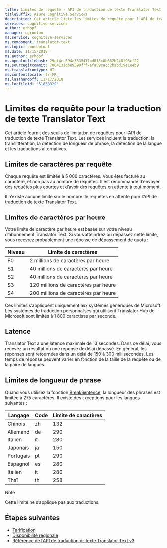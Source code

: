 ```yaml
---
title: Limites de requête - API de traduction de texte Translator Text
titleSuffix: Azure Cognitive Services
description: Cet article liste les limites de requête pour l’API de traduction de texte Translator Text. Des frais sont facturés sur la base du nombre de caractères, et non pas de la fréquence des requêtes, avec une limite de 5 000 caractères par requêtes. Les limites de caractères sont fonction de l’abonnement, les abonnements F0 étant limités à 2 millions de caractères par heure.
services: cognitive-services
author: erhopf
manager: cgronlun
ms.service: cognitive-services
ms.component: translator-text
ms.topic: conceptual
ms.date: 11/15/2018
ms.author: erhopf
ms.openlocfilehash: 29ef4cc594a3335d37bd813c0b682b248f96cf22
ms.sourcegitcommit: 7804131dbe9599f7f7afa59cacc2babd19e1e4b9
ms.translationtype: HT
ms.contentlocale: fr-FR
ms.lasthandoff: 11/17/2018
ms.locfileid: "51858329"
---
```

# <a name="request-limits-for-translator-text"></a>Limites de requête pour la traduction de texte Translator Text

Cet article fournit des seuils de limitation de requêtes pour l’API de traduction de texte Translator Text. Les services incluent la traduction, la translittération, la détection de longueur de phrase, la détection de la langue et les traductions alternatives.

## <a name="character-limits-per-request"></a>Limites de caractères par requête

Chaque requête est limitée à 5 000 caractères. Vous êtes facturé au caractère, et non pas au nombre de requêtes. Il est recommandé d’envoyer des requêtes plus courtes et d’avoir des requêtes en attente à tout moment.

Il n’existe aucune limite sur le nombre de requêtes en attente pour l’API de traduction de texte Translator Text.

## <a name="character-limits-per-hour"></a>Limites de caractères par heure

Votre limite de caractère par heure est basée sur votre niveau d’abonnement Translator Text. Si vous atteindrez ou dépassez cette limite, vous recevrez probablement une réponse de dépassement de quota :

| Niveau | Limite de caractères |
|------|-----------------|
| F0 | 2 millions de caractères par heure |
| S1 | 40 millions de caractères par heure |
| S2 | 40 millions de caractères par heure |
| S3 | 120 millions de caractères par heure |
| S4 | 200 millions de caractères par heure |

Ces limites s’appliquent uniquement aux systèmes génériques de Microsoft. Les systèmes de traduction personnalisés qui utilisent Translator Hub de Microsoft sont limités à 1 800 caractères par seconde.

## <a name="latency"></a>Latence

Translator Text a une latence maximale de 13 secondes. Dans ce délai, vous recevez un résultat ou une réponse de délai dépassé. En général, les réponses sont retournées dans un délai de 150 à 300 millisecondes. Les temps de réponse peuvent varier en fonction de la taille de la requête ou de la paire de langues.

## <a name="sentence-length-limits"></a>Limites de longueur de phrase

Quand vous utilisez la fonction [BreakSentence](https://docs.microsoft.com/azure/cognitive-services/translator/reference/v3-0-break-sentence), la longueur des phrases est limitée à 275 caractères. Il existe des exceptions pour les langues suivantes :

| Langage | Code | Limite de caractères |
|----------|------|-----------------|
| Chinois | zh | 132 |
| Allemand | de | 290 |
| Italien | it | 280 |
| Japonais | ja | 150 |
| Portugais | pt | 290 |
| Espagnol | es | 280 |
| Italien | it | 280 |
| Thaï | th | 258 |

> [!NOTE]
> Cette limite ne s’applique pas aux traductions.

## <a name="next-steps"></a>Étapes suivantes

* [Tarification](https://azure.microsoft.com/pricing/details/cognitive-services/translator-text-api/)
* [Disponibilité régionale](https://azure.microsoft.com/global-infrastructure/services/?products=cognitive-services)
* [Référence de l’API de traduction de texte Translator Text v3](https://docs.microsoft.com/azure/cognitive-services/translator/reference/v3-0-reference)
